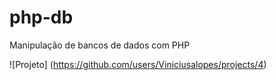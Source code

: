 # php-db
Manipulação de bancos de dados com PHP

![Projeto] (https://github.com/users/Viniciusalopes/projects/4)
